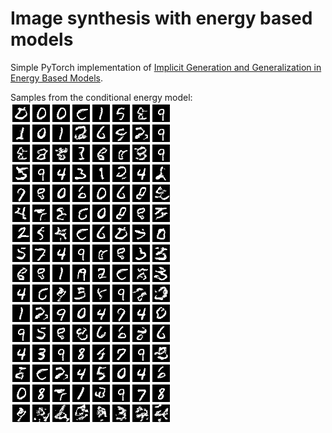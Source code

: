 # Image synthesis with energy based models

Simple PyTorch implementation of [Implicit Generation and Generalization in Energy Based Models](https://arxiv.org/pdf/1903.08689.pdf).

Samples from the conditional energy model:
![Conditional energy model](cond_mnist.png)